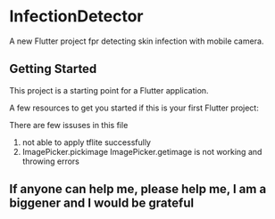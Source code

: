 # InfectionDetector

A new Flutter project fpr detecting skin infection with mobile camera.

## Getting Started

This project is a starting point for a Flutter application.

A few resources to get you started if this is your first Flutter project:

There are few issuses in this file
1) not able to apply tflite successfully
2) ImagePicker.pickimage ImagePicker.getimage is not working and throwing errors

## If anyone can help me, please help me, I am a biggener and I would be grateful 
